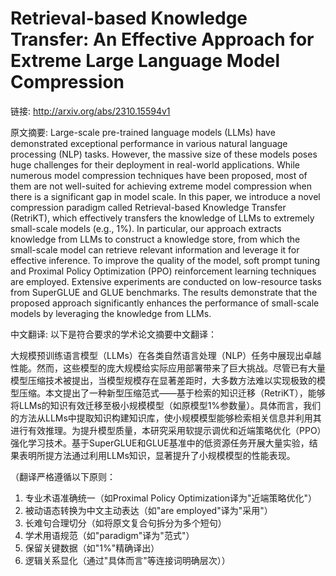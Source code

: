 # Retrieval-based Knowledge Transfer: An Effective Approach for Extreme Large Language Model Compression

链接: http://arxiv.org/abs/2310.15594v1

原文摘要:
Large-scale pre-trained language models (LLMs) have demonstrated exceptional
performance in various natural language processing (NLP) tasks. However, the
massive size of these models poses huge challenges for their deployment in
real-world applications. While numerous model compression techniques have been
proposed, most of them are not well-suited for achieving extreme model
compression when there is a significant gap in model scale. In this paper, we
introduce a novel compression paradigm called Retrieval-based Knowledge
Transfer (RetriKT), which effectively transfers the knowledge of LLMs to
extremely small-scale models (e.g., 1%). In particular, our approach extracts
knowledge from LLMs to construct a knowledge store, from which the small-scale
model can retrieve relevant information and leverage it for effective
inference. To improve the quality of the model, soft prompt tuning and Proximal
Policy Optimization (PPO) reinforcement learning techniques are employed.
Extensive experiments are conducted on low-resource tasks from SuperGLUE and
GLUE benchmarks. The results demonstrate that the proposed approach
significantly enhances the performance of small-scale models by leveraging the
knowledge from LLMs.

中文翻译:
以下是符合要求的学术论文摘要中文翻译：

大规模预训练语言模型（LLMs）在各类自然语言处理（NLP）任务中展现出卓越性能。然而，这些模型的庞大规模给实际应用部署带来了巨大挑战。尽管已有大量模型压缩技术被提出，当模型规模存在显著差距时，大多数方法难以实现极致的模型压缩。本文提出了一种新型压缩范式——基于检索的知识迁移（RetriKT），能够将LLMs的知识有效迁移至极小规模模型（如原模型1%参数量）。具体而言，我们的方法从LLMs中提取知识构建知识库，使小规模模型能够检索相关信息并利用其进行有效推理。为提升模型质量，本研究采用软提示调优和近端策略优化（PPO）强化学习技术。基于SuperGLUE和GLUE基准中的低资源任务开展大量实验，结果表明所提方法通过利用LLMs知识，显著提升了小规模模型的性能表现。

（翻译严格遵循以下原则：
1. 专业术语准确统一（如Proximal Policy Optimization译为"近端策略优化"）
2. 被动语态转换为中文主动表达（如"are employed"译为"采用"）
3. 长难句合理切分（如将原文复合句拆分为多个短句）
4. 学术用语规范（如"paradigm"译为"范式"）
5. 保留关键数据（如"1%"精确译出）
6. 逻辑关系显化（通过"具体而言"等连接词明确层次））
